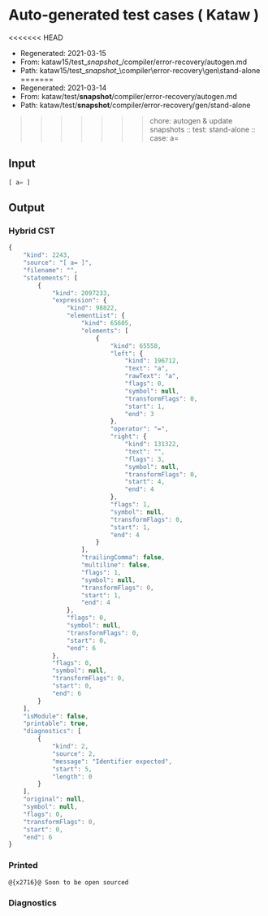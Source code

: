 # Auto-generated test cases ( Kataw )
<<<<<<< HEAD
- Regenerated: 2021-03-15
- From: kataw15/test\__snapshot__/compiler/error-recovery/autogen.md
- Path: kataw15/test\__snapshot__\compiler\error-recovery\gen\stand-alone
=======
- Regenerated: 2021-03-14
- From: kataw/test/__snapshot__/compiler/error-recovery/autogen.md
- Path: kataw/test/__snapshot__/compiler/error-recovery/gen/stand-alone
>>>>>>> chore: autogen & update snapshots
> :: test: stand-alone
> :: case: a=
## Input

`````js
[ a= ]
`````

## Output

### Hybrid CST

```javascript
{
    "kind": 2243,
    "source": "[ a= ]",
    "filename": "",
    "statements": [
        {
            "kind": 2097233,
            "expression": {
                "kind": 98822,
                "elementList": {
                    "kind": 65605,
                    "elements": [
                        {
                            "kind": 65550,
                            "left": {
                                "kind": 196712,
                                "text": "a",
                                "rawText": "a",
                                "flags": 0,
                                "symbol": null,
                                "transformFlags": 0,
                                "start": 1,
                                "end": 3
                            },
                            "operator": "=",
                            "right": {
                                "kind": 131322,
                                "text": "",
                                "flags": 3,
                                "symbol": null,
                                "transformFlags": 0,
                                "start": 4,
                                "end": 4
                            },
                            "flags": 1,
                            "symbol": null,
                            "transformFlags": 0,
                            "start": 1,
                            "end": 4
                        }
                    ],
                    "trailingComma": false,
                    "multiline": false,
                    "flags": 1,
                    "symbol": null,
                    "transformFlags": 0,
                    "start": 1,
                    "end": 4
                },
                "flags": 0,
                "symbol": null,
                "transformFlags": 0,
                "start": 0,
                "end": 6
            },
            "flags": 0,
            "symbol": null,
            "transformFlags": 0,
            "start": 0,
            "end": 6
        }
    ],
    "isModule": false,
    "printable": true,
    "diagnostics": [
        {
            "kind": 2,
            "source": 2,
            "message": "Identifier expected",
            "start": 5,
            "length": 0
        }
    ],
    "original": null,
    "symbol": null,
    "flags": 0,
    "transformFlags": 0,
    "start": 0,
    "end": 6
}
```

### Printed

```javascript
@{x2716}@ Soon to be open sourced
```

### Diagnostics

```javascript

```

